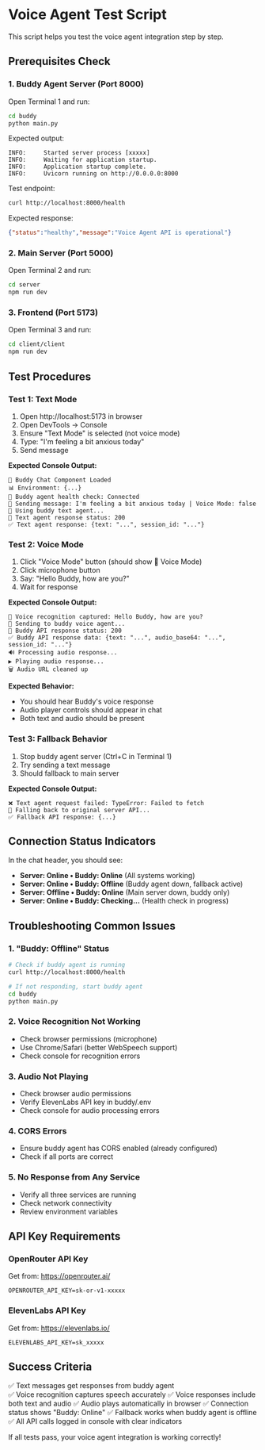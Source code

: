 # Voice Agent Test Script

This script helps you test the voice agent integration step by step.

## Prerequisites Check

### 1. Buddy Agent Server (Port 8000)
Open Terminal 1 and run:
```bash
cd buddy
python main.py
```

Expected output:
```
INFO:     Started server process [xxxxx]
INFO:     Waiting for application startup.
INFO:     Application startup complete.
INFO:     Uvicorn running on http://0.0.0.0:8000
```

Test endpoint:
```bash
curl http://localhost:8000/health
```

Expected response:
```json
{"status":"healthy","message":"Voice Agent API is operational"}
```

### 2. Main Server (Port 5000)  
Open Terminal 2 and run:
```bash
cd server
npm run dev
```

### 3. Frontend (Port 5173)
Open Terminal 3 and run:  
```bash
cd client/client
npm run dev
```

## Test Procedures

### Test 1: Text Mode
1. Open http://localhost:5173 in browser
2. Open DevTools → Console  
3. Ensure "Text Mode" is selected (not voice mode)
4. Type: "I'm feeling a bit anxious today"
5. Send message

**Expected Console Output:**
```
🤖 Buddy Chat Component Loaded
📊 Environment: {...}
🏥 Buddy agent health check: Connected
💬 Sending message: I'm feeling a bit anxious today | Voice Mode: false
📝 Using buddy text agent...
📡 Text agent response status: 200
✅ Text agent response: {text: "...", session_id: "..."}
```

### Test 2: Voice Mode
1. Click "Voice Mode" button (should show 🎤 Voice Mode)
2. Click microphone button  
3. Say: "Hello Buddy, how are you?"
4. Wait for response

**Expected Console Output:**
```
🎤 Voice recognition captured: Hello Buddy, how are you?
🔄 Sending to buddy voice agent...
📡 Buddy API response status: 200
✅ Buddy API response data: {text: "...", audio_base64: "...", session_id: "..."}
🔊 Processing audio response...
▶️ Playing audio response...
🗑️ Audio URL cleaned up
```

**Expected Behavior:**
- You should hear Buddy's voice response
- Audio player controls should appear in chat
- Both text and audio should be present

### Test 3: Fallback Behavior
1. Stop buddy agent server (Ctrl+C in Terminal 1)
2. Try sending a text message
3. Should fallback to main server

**Expected Console Output:**
```
❌ Text agent request failed: TypeError: Failed to fetch
🔄 Falling back to original server API...
✅ Fallback API response: {...}
```

## Connection Status Indicators

In the chat header, you should see:
- **Server: Online • Buddy: Online** (All systems working)
- **Server: Online • Buddy: Offline** (Buddy agent down, fallback active)
- **Server: Offline • Buddy: Online** (Main server down, buddy only)
- **Server: Online • Buddy: Checking...** (Health check in progress)

## Troubleshooting Common Issues

### 1. "Buddy: Offline" Status
```bash
# Check if buddy agent is running
curl http://localhost:8000/health

# If not responding, start buddy agent
cd buddy
python main.py
```

### 2. Voice Recognition Not Working
- Check browser permissions (microphone)
- Use Chrome/Safari (better WebSpeech support)
- Check console for recognition errors

### 3. Audio Not Playing
- Check browser audio permissions
- Verify ElevenLabs API key in buddy/.env
- Check console for audio processing errors

### 4. CORS Errors
- Ensure buddy agent has CORS enabled (already configured)
- Check if all ports are correct

### 5. No Response from Any Service
- Verify all three services are running
- Check network connectivity
- Review environment variables

## API Key Requirements

### OpenRouter API Key
Get from: https://openrouter.ai/
```
OPENROUTER_API_KEY=sk-or-v1-xxxxx
```

### ElevenLabs API Key  
Get from: https://elevenlabs.io/
```
ELEVENLABS_API_KEY=sk_xxxxx
```

## Success Criteria

✅ Text messages get responses from buddy agent  
✅ Voice recognition captures speech accurately
✅ Voice responses include both text and audio
✅ Audio plays automatically in browser
✅ Connection status shows "Buddy: Online"
✅ Fallback works when buddy agent is offline
✅ All API calls logged in console with clear indicators

If all tests pass, your voice agent integration is working correctly!